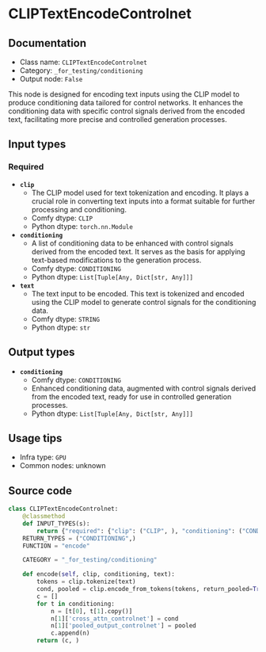 # CLIPTextEncodeControlnet
## Documentation
- Class name: `CLIPTextEncodeControlnet`
- Category: `_for_testing/conditioning`
- Output node: `False`

This node is designed for encoding text inputs using the CLIP model to produce conditioning data tailored for control networks. It enhances the conditioning data with specific control signals derived from the encoded text, facilitating more precise and controlled generation processes.
## Input types
### Required
- **`clip`**
    - The CLIP model used for text tokenization and encoding. It plays a crucial role in converting text inputs into a format suitable for further processing and conditioning.
    - Comfy dtype: `CLIP`
    - Python dtype: `torch.nn.Module`
- **`conditioning`**
    - A list of conditioning data to be enhanced with control signals derived from the encoded text. It serves as the basis for applying text-based modifications to the generation process.
    - Comfy dtype: `CONDITIONING`
    - Python dtype: `List[Tuple[Any, Dict[str, Any]]]`
- **`text`**
    - The text input to be encoded. This text is tokenized and encoded using the CLIP model to generate control signals for the conditioning data.
    - Comfy dtype: `STRING`
    - Python dtype: `str`
## Output types
- **`conditioning`**
    - Comfy dtype: `CONDITIONING`
    - Enhanced conditioning data, augmented with control signals derived from the encoded text, ready for use in controlled generation processes.
    - Python dtype: `List[Tuple[Any, Dict[str, Any]]]`
## Usage tips
- Infra type: `GPU`
- Common nodes: unknown


## Source code
```python
class CLIPTextEncodeControlnet:
    @classmethod
    def INPUT_TYPES(s):
        return {"required": {"clip": ("CLIP", ), "conditioning": ("CONDITIONING", ), "text": ("STRING", {"multiline": True})}}
    RETURN_TYPES = ("CONDITIONING",)
    FUNCTION = "encode"

    CATEGORY = "_for_testing/conditioning"

    def encode(self, clip, conditioning, text):
        tokens = clip.tokenize(text)
        cond, pooled = clip.encode_from_tokens(tokens, return_pooled=True)
        c = []
        for t in conditioning:
            n = [t[0], t[1].copy()]
            n[1]['cross_attn_controlnet'] = cond
            n[1]['pooled_output_controlnet'] = pooled
            c.append(n)
        return (c, )

```

